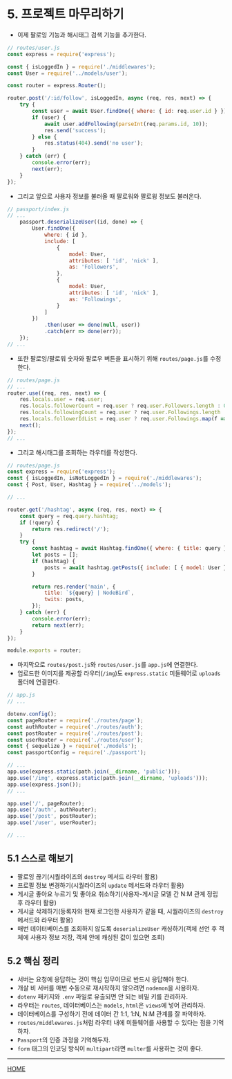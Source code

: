 # 5. 프로젝트 마무리하기

- 이제 팔로잉 기능과 해시태그 검색 기능을 추가한다.

```js
// routes/user.js
const express = require('express');

const { isLoggedIn } = require('./middlewares');
const User = require('../models/user');

const router = express.Router();

router.post('/:id/follow', isLoggedIn, async (req, res, next) => {
    try {
        const user = await User.findOne({ where: { id: req.user.id } });
        if (user) {
            await user.addFollowing(parseInt(req.params.id, 10));
            res.send('success');
        } else {
            res.status(404).send('no user');
        }
    } catch (err) {
        console.error(err);
        next(err);
    }
});
```

- 그리고 앞으로 사용자 정보를 불러올 때 팔로워와 팔로윙 정보도 불러온다.

```js
// passport/index.js
// ...
    passport.deserializeUser((id, done) => {
        User.findOne({ 
            where: { id },
            include: [
                {
                    model: User,
                    attributes: [ 'id', 'nick' ],
                    as: 'Followers',
                }, 
                {
                    model: User,
                    attributes: [ 'id', 'nick' ],
                    as: 'Followings',
                }
            ]
        })
            .then(user => done(null, user))
            .catch(err => done(err));
    });
// ...
```

- 또한 팔로잉/팔로워 숫자와 팔로우 버튼을 표시하기 위해 `routes/page.js`를 수정한다.

```js
// routes/page.js
// ...
router.use((req, res, next) => {
    res.locals.user = req.user;
    res.locals.followerCount = req.user ? req.user.Followers.length : 0;
    res.locals.followingCount = req.user ? req.user.Followings.length : 0;
    res.locals.followerIdList = req.user ? req.user.Followings.map(f => f.id) : [];
    next();
});
// ...
```

- 그리고 해시태그를 조회하는 라우터를 작성한다.

```js
// routes/page.js
const express = require('express');
const { isLoggedIn, isNotLoggedIn } = require('./middlewares');
const { Post, User, Hashtag } = require('../models');

// ...

router.get('/hashtag', async (req, res, next) => {
    const query = req.query.hashtag;
    if (!query) {
        return res.redirect('/');
    }
    try {
        const hashtag = await Hashtag.findOne({ where: { title: query } });
        let posts = [];
        if (hashtag) {
            posts = await hashtag.getPosts({ include: [ { model: User } ] });
        }

        return res.render('main', {
            title: `${query} | NodeBird`,
            twits: posts,
        });
    } catch (err) {
        console.error(err);
        return next(err);
    }
});

module.exports = router;
```

- 마지막으로 `routes/post.js`와 `routes/user.js`를 `app.js`에 연결한다.
- 업로드한 이미지를 제공할 라우터(`/img`)도 `express.static` 미들웨어로 `uploads` 폴더에 연결한다.

```js
// app.js
// ...

dotenv.config();
const pageRouter = require('./routes/page');
const authRouter = require('./routes/auth');
const postRouter = require('./routes/post');
const userRouter = require('./routes/user');
const { sequelize } = require('./models');
const passportConfig = require('./passport');

// ...
app.use(express.static(path.join(__dirname, 'public')));
app.use('/img', express.static(path.join(__dirname, 'uploads')));
app.use(express.json());
// ...

app.use('/', pageRouter);
app.use('/auth', authRouter);
app.use('/post', postRouter);
app.use('/user', userRouter);

// ...
```

## 5.1 스스로 해보기

- 팔로잉 끊기(시퀄라이즈의 `destroy` 메서드 라우터 활용)
- 프로필 정보 변경하기(시퀄라이즈의 `update` 메서드와 라우터 활용)
- 게시글 좋아요 누르기 및 좋아요 취소하기(사용자-게시글 모델 간 N:M 관계 정립 후 라우터 활용)
- 게시글 삭제하기(등록자와 현재 로그인한 사용자가 같을 때, 시퀄라이즈의 `destroy` 메서드와 라우터 활용)
- 매번 데이터베이스를 조회하지 않도록 `deserializeUser` 캐싱하기(객체 선언 후 객체에 사용자 정보 저장, 객체 안에 캐싱된 값이 있으면 조회)

## 5.2 핵심 정리

- 서버는 요청에 응답하는 것이 핵심 임무이므로 반드시 응답해야 한다.
- 개살 비 서버를 매번 수동으로 재시작하지 않으려면 `nodemon`을 사용하자.
- `dotenv` 패키지와 `.env` 파일로 유출되면 안 되는 비밀 키를 관리하자.
- 라우터는 `routes`, 데이터베이스는 `models`, `html`은 `views`에 넣어 관리하자.
- 데이터베이스를 구성하기 전에 데이터 간 1:1, 1:N, N:M 관계를 잘 파악하자.
- `routes/middlewares.js`처럼 라우터 내에 미들웨어를 사용할 수 있다는 점을 기억하자.
- `Passport`의 인증 과정을 기억해두자.
- `form` 태그의 인코딩 방식이 `multipart`라면 `multer`를 사용하는 것이 좋다.

-----
[HOME](./index.md)